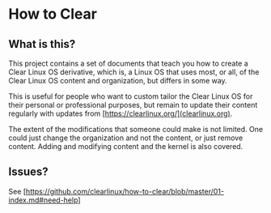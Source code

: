 
How to Clear
============

## What is this?

This project contains a set of documents that teach you how to create
a Clear Linux OS derivative, which is, a Linux OS that uses most,
or all, of the Clear Linux OS content and organization, but differs
in some way.

This is useful for people who want to custom tailor the Clear Linux
OS for their personal or professional purposes, but remain to update
their content regularly with updates from [https://clearlinux.org/](clearlinux.org).

The extent of the modifications that someone could make is not
limited. One could just change the organization and not the content,
or just remove content. Adding and modifying content and the kernel
is also covered.


## Issues?

See [https://github.com/clearlinux/how-to-clear/blob/master/01-index.md#need-help]

